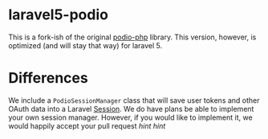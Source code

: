 # laravel5-podio

This is a fork-ish of the original [podio-php](http://podio.github.io/podio-php/) library. This version, however, is optimized (and will stay that way) for laravel 5.

# Differences

We include a `PodioSessionManager` class that will save user tokens and other OAuth data into a Laravel [Session](http://laravel.com/docs/5.0/session). We do have plans be able to implement your own session manager.
However, if you would like to implement it, we would happily accept your pull request *hint* *hint*
